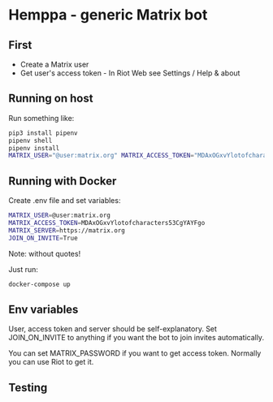 # Hemppa - generic Matrix bot

## First

* Create a Matrix user
* Get user's access token - In Riot Web see Settings / Help & about

## Running on host

Run something like:

``` bash
pip3 install pipenv
pipenv shell
pipenv install
MATRIX_USER="@user:matrix.org" MATRIX_ACCESS_TOKEN="MDAxOGxvYlotofcharacters53CgYAYFgo" MATRIX_SERVER="https://matrix.org" JOIN_ON_INVITE=True python3 bot.py
```

## Running with Docker

Create .env file and set variables:

``` bash
MATRIX_USER=@user:matrix.org
MATRIX_ACCESS_TOKEN=MDAxOGxvYlotofcharacters53CgYAYFgo
MATRIX_SERVER=https://matrix.org
JOIN_ON_INVITE=True
```

Note: without quotes!

Just run:

``` bash
docker-compose up
```

## Env variables

User, access token and server should be self-explanatory. Set JOIN_ON_INVITE to anything if you want the bot to
join invites automatically.

You can set MATRIX_PASSWORD if you want to get access token. Normally you can use Riot to get it.

## Testing
